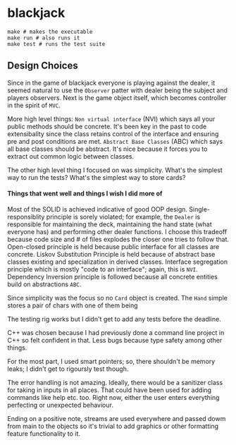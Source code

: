 # blackjack

```
make # makes the executable
make run # also runs it
make test # runs the test suite
```

## Design Choices

Since in the game of blackjack everyone is playing against the dealer, it seemed
natural to use the `Observer` patter with dealer being the subject and players 
observers. Next is the game object itself, which becomes controller in the spirit
of `MVC`. 

More high level things: `Non virtual interface` (NVI) which says all your public methods should be concrete. It's been key in the past to code extensibality since the class retains control of the interface and ensuring pre and post conditions are met. `Abstract Base Classes` (ABC) which says all base classes should be abstract. It's nice because it forces you to extract out common logic between classes. 

The other high level thing I focused on was simplicity. What's the simplest way to run the tests? What's the simplest way to store cards? 

#### Things that went well and things I wish I did more of

Most of the SOLID is achieved indicative of good OOP design. Single-responsiblity principle is sorely violated; for example, the `Dealer` is responsible for maintaining the deck, maintaining the hand state (what everyone has) and performing other dealer functions. I choose this tradeoff because code size and # of files explodes the closer one tries to follow that. Open-closed principle is held because public interface for all classes are concrete. Liskov Substitution Principle is held because of abstract base classes existing and specialization in derived classes. Interface segregation principle which is mostly "code to an interface"; again, this is `NVI`. Dependency Inversion principle is followed because all concrete entities build on abstractions `ABC`.

Since simplicity was the focus so no `Card` object is created. The `Hand` simple stores a pair of chars with one of them being

The testing rig works but I didn't get to add any tests before the deadline. 

C++ was chosen because I had previously done a command line project in C++ so felt confident in that. Less bugs because type safety among other things.

For the most part, I used smart pointers; so, there shouldn't be memory leaks; I didn't get to rigoursly test though.

The error handling is not amazing. Ideally, there would be a sanitizer class for taking in inputs in all places. That could have been used for adding commands like help etc. too. Right now, either the user enters everything perfecting or unexpected behaviour.

Ending on a positive note, streams are used everywhere and passed dowm from main to the objects so it's trivial to add graphics or other formatting feature functionality to it.



